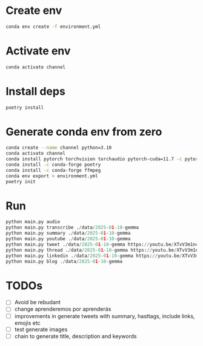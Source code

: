 # Create env

```sh
conda env create -f environment.yml
```

# Activate env

```sh
conda activate channel
```

# Install deps

```sh
poetry install
```

# Generate conda env from zero
```sh
conda create --name channel python=3.10
conda activate channel
conda install pytorch torchvision torchaudio pytorch-cuda=11.7 -c pytorch -c nvidia
conda install -c conda-forge poetry
conda install -c conda-forge ffmpeg
conda env export > environment.yml
poetry init

```

# Run
```py
python main.py audio
python main.py transcribe ./data/2025-01-10-gemma
python main.py summary ./data/2025-01-10-gemma
python main.py youtube ./data/2025-01-10-gemma
python main.py tweet ./data/2025-01-10-gemma https://youtu.be/XTvV3m1ncPQ "Developers"
python main.py thread ./data/2025-01-10-gemma https://youtu.be/XTvV3m1ncPQ "Developers"
python main.py linkedin ./data/2025-01-10-gemma https://youtu.be/XTvV3m1ncPQ "Developers" "text" "video"
python main.py blog ./data/2025-01-10-gemma  
``` 

# TODOs

- [ ] Avoid be rebudant
- [ ] change aprenderemos por aprenderás
- [ ] improvements in generate tweets with summary, hasttags, include links, emojis etc
- [ ] test generate images
- [ ] chain to generate title, description and keywords